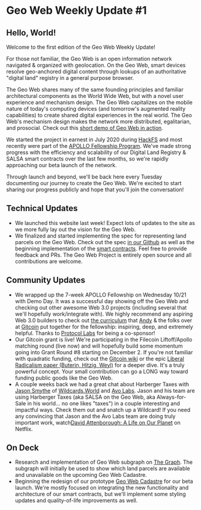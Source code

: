 # Geo Web Weekly Update #1

## Hello, World!

Welcome to the first edition of the Geo Web Weekly Update!

For those not familiar, the Geo Web is an open information network navigated &amp; organized with geolocation. On the Geo Web, smart devices resolve geo-anchored digital content through lookups of an authoritative &quot;digital land&quot; registry in a general purpose browser.

The Geo Web shares many of the same founding principles and familiar architectural components as the World Wide Web, but with a novel user experience and mechanism design. The Geo Web capitalizes on the mobile nature of today&#39;s computing devices (and tomorrow&#39;s augmented reality capabilities) to create shared digital experiences in the real world. The Geo Web&#39;s mechanism design makes the network more distributed, egalitarian, and prosocial. Check out this [short demo of Geo Web in action](https://bit.ly/3oH8soy).

We started the project in earnest in July 2020 during [HackFS](https://hackfs.com/) and most recently were part of the [APOLLO Fellowship Program](https://gitcoin.co/blog/apollo/#:~:text=The%20focus%20of%20APOLLO%20is,about%20and%20build%20open%20systems.). We&#39;ve made strong progress with the efficiency and scalability of our Digital Land Registry &amp; SALSA smart contracts over the last few months, so we&#39;re rapidly approaching our beta launch of the network.

Through launch and beyond, we&#39;ll be back here every Tuesday documenting our journey to create the Geo Web. We&#39;re excited to start sharing our progress publicly and hope that you&#39;ll join the conversation!

## Technical Updates

- We launched this website last week! Expect lots of updates to the site as we more fully lay out the vision for the Geo Web.
- We finalized and started implementing the spec for representing land parcels on the Geo Web. Check out the spec [in our Github](https://github.com/Geo-Web-Project/specs) as well as the beginning implementation of the [smart contracts](https://github.com/Geo-Web-Project/core-contracts). Feel free to provide feedback and PRs. The Geo Web Project is entirely open source and all contributions are welcome.

## Community Updates

- We wrapped up the 7-week APOLLO Fellowship on Wednesday 10/21 with Demo Day. It was a successful day showing off the Geo Web and checking out other awesome Web 3.0 projects (including several that we&#39;ll hopefully work/integrate with). We highly recommend any aspiring Web 3.0 builders to check out [the curriculum](https://kernel.community/module-0/) that [Andy](https://twitter.com/cryptowanderer) &amp; the folks over at [Gitcoin](https://gitcoin.co/) put together for the fellowship: inspiring, deep, and extremely helpful. Thanks to [Protocol Labs](https://protocol.ai/) for being a co-sponsor!
- Our Gitcoin grant is live! We&#39;re participating in the Filecoin Liftoff/Apollo matching round (live now) and will hopefully build some momentum going into Grant Round #8 starting on December 2. If you&#39;re not familiar with quadratic funding, check out the [Gitcoin wiki](https://gitcoin.co/wiki/grants/) or the epic [Liberal Radicalism paper (Buterin, Hitzig, Weyl)](https://papers.ssrn.com/sol3/papers.cfm?abstract_id=3243656) for a deeper dive. It&#39;s a truly powerful concept. Your small contribution can go a LONG way toward funding public goods like the Geo Web.
- A couple weeks back we had a great chat about Harberger Taxes with [Jason Smythe](https://twitter.com/JasoonSmythe) of [Wildcards.World](https://wildcards.world/) and [Avo Labs](https://avolabs.io/). Jason and his team are using Harberger Taxes (aka SALSA on the Geo Web, aka Always-for-Sale in his world… no one likes &quot;taxes&quot;) in a couple interesting and impactful ways. Check them out and snatch up a Wildcard! If you need any convincing that Jason and the Avo Labs team are doing truly important work, watch[David Attenborough: A Life on Our Planet](https://www.youtube.com/watch?v=64R2MYUt394) on Netflix.

## On Deck

- Research and implementation of Geo Web subgraph on [The Graph](https://thegraph.com/). The subgraph will initially be used to show which land parcels are available and unavailable on the upcoming Geo Web Cadastre.
- Beginning the redesign of our prototype [Geo Web Cadastre](http://geoweb.eth.link/) for our beta launch. We&#39;re mostly focused on integrating the new functionality and architecture of our smart contracts, but we&#39;ll implement some styling updates and quality-of-life improvements as well.
